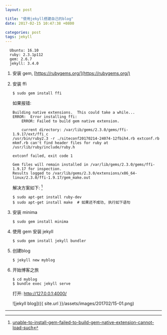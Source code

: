 ```yaml
---
layout: post

title: "使用jekyll搭建自己的blog"
date: 2017-02-15 10:47:38 +0800

categories: post
tags: jekyll
---
```


```
  Ubuntu: 16.10
  ruby: 2.3.1p112
  gem: 2.6.7
  jekyll: 3.4.0
```

1. 安装 gem, [https://rubygems.org/](https://rubygems.org/)

1. 安装 ffi
    ```shell
    $ sudo gem install ffi
    ```

    如果报错:

    ```
    Building native extensions.  This could take a while...
    ERROR:  Error installing ffi:
	    ERROR: Failed to build gem native extension.

        current directory: /var/lib/gems/2.3.0/gems/ffi-1.9.17/ext/ffi_c
    /usr/bin/ruby2.3 -r ./siteconf20170214-24074-12fbih4.rb extconf.rb
    mkmf.rb can't find header files for ruby at /usr/lib/ruby/include/ruby.h

    extconf failed, exit code 1

    Gem files will remain installed in /var/lib/gems/2.3.0/gems/ffi-1.9.17 for inspection.
    Results logged to /var/lib/gems/2.3.0/extensions/x86_64-linux/2.3.0/ffi-1.9.17/gem_make.out
    ```

    解决方案如下: [^1]

    ```shell
    $ sudo apt-get install ruby-dev
    $ sudo apt-get install make  # 如果还不成功, 执行如下语句
    ```

1. 安装 minima
    ```shell
    $ sudo gem install minima
    ```

1. 使用 gem 安装 jekyll
    ```shell
    $ sudo gem install jekyll bundler
    ```

1. 创建blog
    ```shell
    $ jekyll new myblog
    ```

1. 开始博客之旅
    ```shell
    $ cd myblog
    $ bundle exec jekyll serve
    ```

    打开: http://127.0.0.1:4000/

    ![jekyll blog]({{ site.url }}/assets/images/201702/15-01.png)

---
[^1]: [unable-to-install-gem-failed-to-build-gem-native-extension-cannot-load-such](http://stackoverflow.com/questions/13767725/unable-to-install-gem-failed-to-build-gem-native-extension-cannot-load-such)
